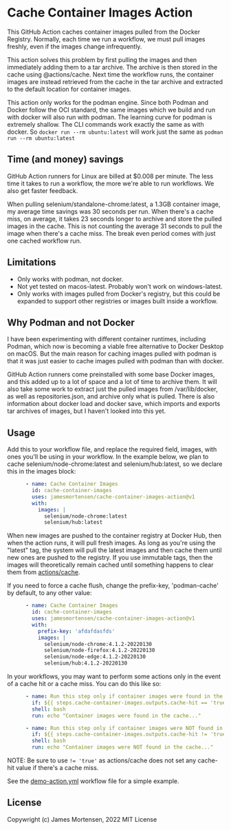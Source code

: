 # Cache Container Images Action

This GitHub Action caches container images pulled from the Docker Registry. Normally, each time we run a workflow, we must pull images freshly, even if the images change infrequently.

This action solves this problem by first pulling the images and then immediately adding them to a tar archive. The archive is then stored in the cache using @actions/cache. Next time the workflow runs, the container images are instead retrieved from the cache in the tar archive and extracted to the default location for container images.

This action only works for the podman engine. Since both Podman and Docker follow the OCI standard, the same images which we build and run with docker will also run with podman. The learning curve for podman is extremely shallow. The CLI commands work exactly the same as with docker. So `docker run --rm ubuntu:latest` will work just the same as `podman run --rm ubuntu:latest`

## Time (and money) savings

GitHub Action runners for Linux are billed at $0.008 per minute. The less time it takes to run a workflow, the more we're able to run workflows. We also get faster feedback.

When pulling selenium/standalone-chrome:latest, a 1.3GB container image, my average time savings was 30 seconds per run. When there's a cache miss, on average, it takes 23 seconds longer to archive and store the pulled images in the cache. This is not counting the average 31 seconds to pull the image when there's a cache miss. The break even period comes with just one cached workflow run.

## Limitations

- Only works with podman, not docker.
- Not yet tested on macos-latest. Probably won't work on windows-latest.
- Only works with images pulled from Docker's registry, but this could be expanded to support other registries or images built inside a workflow.

## Why Podman and not Docker

I have been experimenting with different container runtimes, including Podman, which now is becoming a viable free alternative to Docker Desktop on macOS. But the main reason for caching images pulled with podman is that it was just easier to cache images pulled with podman than with docker.

GitHub Action runners come preinstalled with some base Docker images, and this added up to a lot of space and a lot of time to archive them. It will also take some work to extract just the pulled images from /var/lib/docker, as well as repositories.json, and archive only what is pulled.  There is also information about docker load and docker save, which imports and exports tar archives of images, but I haven't looked into this yet.

## Usage

Add this to your workflow file, and replace the required field, images, with ones you'll be using in your workflow. In the example below, we plan to cache selenium/node-chrome:latest and selenium/hub:latest, so we declare this in the images block:

```yaml
      - name: Cache Container Images
        id: cache-container-images
        uses: jamesmortensen/cache-container-images-action@v1
        with:
          images: |
            selenium/node-chrome:latest
            selenium/hub:latest
```

When new images are pushed to the container registry at Docker Hub, then when the action runs, it will pull fresh images. As long as you're using the "latest" tag, the system will pull the latest images and then cache them until new ones are pushed to the registry.  If you use immutable tags, then the images will theoretically remain cached until something happens to clear them from [actions/cache](https://github.com/actions/cache).

If you need to force a cache flush, change the prefix-key, 'podman-cache' by default, to any other value:

```yaml
      - name: Cache Container Images
        id: cache-container-images
        uses: jamesmortensen/cache-container-images-action@v1
        with:
          prefix-key: 'afdafdasfds'
          images: |
            selenium/node-chrome:4.1.2-20220130
            selenium/node-firefox:4.1.2-20220130
            selenium/node-edge:4.1.2-20220130
            selenium/hub:4.1.2-20220130
```

In your workflows, you may want to perform some actions only in the event of a cache hit or a cache miss. You can do this like so:

```yaml
      - name: Run this step only if container images were found in the cache
        if: ${{ steps.cache-container-images.outputs.cache-hit == 'true' }}
        shell: bash
        run: echo "Container images were found in the cache..."

      - name: Run this step only if container images were NOT found in the cache
        if: ${{ steps.cache-container-images.outputs.cache-hit != 'true' }}
        shell: bash
        run: echo "Container images were NOT found in the cache..."
```

NOTE:  Be sure to use `!= 'true'` as actions/cache does not set any cache-hit value if there's a cache miss.


See the [demo-action.yml](https://github.com/jamesmortensen/cache-container-images-action/blob/master/.github/workflows/demo-action.yml) workflow file for a simple example. 

## License 

Copywright (c) James Mortensen, 2022 MIT License
